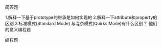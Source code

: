 简答题

1.解释一下基于prototype的继承是如何实现的
2.解释一下attribute和property的区别
3.标准模式(Standard Mode) 与混杂模式(Quirks Mode)有什么区别？ 他们的意义编程题

编程题

